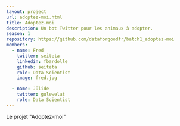 ```yaml
---
layout: project
url: adoptez-moi.html
title: Adoptez-moi
description: Un bot Twitter pour les animaux à adopter.
season: 1
repository: https://github.com/dataforgoodfr/batch1_adoptez-moi 
members:
  - name: Fred
    twitter: seiteta
    linkedin: fbardolle
    github: seiteta
    role: Data Scientist
    image: fred.jpg

  - name: Jülide
    twitter: gulewelat
    role: Data Scientist
---
```


Le projet "Adoptez-moi"
